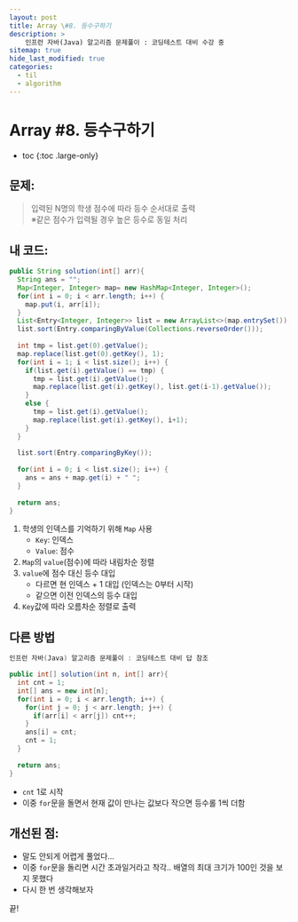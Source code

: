 ```yaml
---
layout: post
title: Array \#8. 등수구하기
description: >
    인프런 자바(Java) 알고리즘 문제풀이 : 코딩테스트 대비 수강 중
sitemap: true
hide_last_modified: true
categories:
  - til
  - algorithm
---
```


# Array \#8. 등수구하기

* toc
{:toc .large-only}

## 문제: 

> 입력된 N명의 학생 점수에 따라 등수 순서대로 출력  
> ※같은 점수가 입력될 경우 높은 등수로 동일 처리


## 내 코드:

```java
public String solution(int[] arr){
  String ans = "";
  Map<Integer, Integer> map= new HashMap<Integer, Integer>();
  for(int i = 0; i < arr.length; i++) {
    map.put(i, arr[i]);
  }
  List<Entry<Integer, Integer>> list = new ArrayList<>(map.entrySet());
  list.sort(Entry.comparingByValue(Collections.reverseOrder()));
  
  int tmp = list.get(0).getValue();
  map.replace(list.get(0).getKey(), 1);
  for(int i = 1; i < list.size(); i++) {
    if(list.get(i).getValue() == tmp) {
      tmp = list.get(i).getValue();
      map.replace(list.get(i).getKey(), list.get(i-1).getValue());
    }
    else {
      tmp = list.get(i).getValue();
      map.replace(list.get(i).getKey(), i+1);
    }
  }
  
  list.sort(Entry.comparingByKey());
  
  for(int i = 0; i < list.size(); i++) {
    ans = ans + map.get(i) + " ";
  }
  
  return ans;
}
```

1. 학생의 인덱스를 기억하기 위해 `Map` 사용
    - `Key`: 인덱스
    - `Value`: 점수
2. `Map`의 `value`(점수)에 따라 내림차순 정렬
3. `value`에 점수 대신 등수 대입
    - 다르면 현 인덱스 + 1 대입 (인덱스는 0부터 시작)
    - 같으면 이전 인덱스의 등수 대입
4. `Key`값에 따라 오름차순 정렬로 출력


## 다른 방법 

```java
인프런 자바(Java) 알고리즘 문제풀이 : 코딩테스트 대비 답 참조

public int[] solution(int n, int[] arr){
  int cnt = 1;
  int[] ans = new int[n];
  for(int i = 0; i < arr.length; i++) {
    for(int j = 0; j < arr.length; j++) {
      if(arr[i] < arr[j]) cnt++;
    }
    ans[i] = cnt;
    cnt = 1;
  }
  
  return ans;
}
```
- `cnt` 1로 시작
- 이중 `for`문을 돌면서 현재 값이 만나는 값보다 작으면 등수롤 1씩 더함


## 개선된 점:
- 말도 안되게 어렵게 풀었다...
- 이중 `for`문을 돌리면 시간 초과일거라고 착각.. 배열의 최대 크기가 100인 것을 보지 못했다
- 다시 한 번 생각해보자


끝!